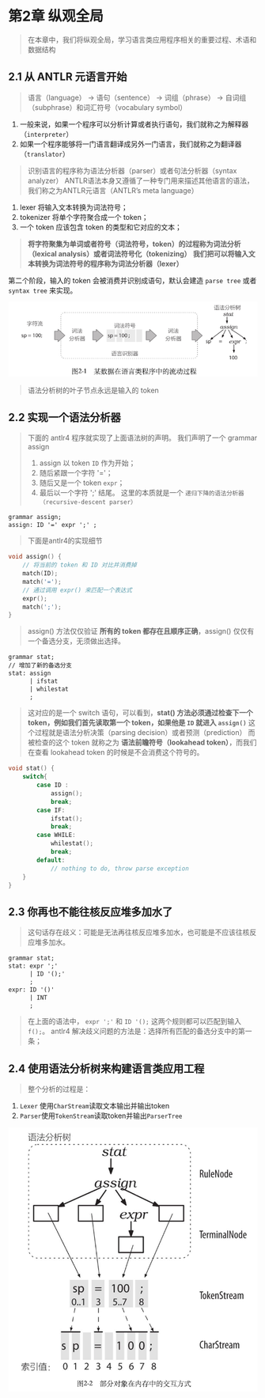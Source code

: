 # 第2章 纵观全局

>在本章中，我们将纵观全局，学习语言类应用程序相关的重要过程、术语和数据结构

## 2.1 从 ANTLR 元语言开始

> 语言（language） -> 语句（sentence） -> 词组（phrase） -> 自词组（subphrase）和词汇符号（vocabulary symbol） 

1. 一般来说，如果一个程序可以分析计算或者执行语句，我们就称之为解释器（`interpreter`）
2. 如果一个程序能够将一门语言翻译成另外一门语言，我们就称之为翻译器（`translator`）

> 识别语言的程序称为语法分析器（parser）或者句法分析器（syntax analyzer）
> ANTLR语法本身又遵循了一种专门用来描述其他语言的语法，我们称之为ANTLR元语言（ANTLR’s meta language）

1. lexer 将输入文本转换为词法符号；
2. tokenizer 将单个字符聚合成一个 token；
3. 一个 token 应该包含 token 的类型和它对应的文本；

> **将字符聚集为单词或者符号（词法符号，token）的过程称为词法分析（lexical analysis）或者词法符号化（tokenizing）**
> **我们把可以将输入文本转换为词法符号的程序称为词法分析器（lexer）**

第二个阶段，输入的 token 会被消费并识别成语句，默认会建造 `parse tree` 或者 `syntax tree` 来实现。

![parse的过程](../resources/parse的过程.png)

> 语法分析树的叶子节点永远是输入的 token

## 2.2 实现一个语法分析器

> 下面的 antlr4 程序就实现了上面语法树的声明。
> 我们声明了一个 grammar assign
> 1. assign 以 token `ID` 作为开始；
> 2. 随后紧跟一个字符 '='；
> 3. 随后又是一个 token `expr`；
> 4. 最后以一个字符 ';' 结尾。
> 这里的本质就是一个 `递归下降的语法分析器（recursive-descent parser）`

```antlrv4
grammar assign;
assign: ID '=' expr ';' ;
```
>下面是antlr4的实现细节

```cpp
void assign() {
    // 将当前的 token 和 ID 对比并消费掉
    match(ID);
    match('=');
    // 通过调用 expr() 来匹配一个表达式
    expr();
    match(';');
}
```

>assign() 方法仅仅验证 **所有的 token 都存在且顺序正确**，assign() 仅仅有一个备选分支，无须做出选择。

```antlrv4
grammar stat;
// 增加了新的备选分支
stat: assign
      | ifstat
      | whilestat
      ;
```

> 这对应的是一个 switch 语句，可以看到，**stat() 方法必须通过检查下一个 token，例如我们首先读取第一个 token，如果他是 `ID` 就进入 `assign()`**
> 这个过程就是语法分析决策（parsing decision）或者预测（prediction）
> 而被检查的这个 token 就称之为 **语法前瞻符号（lookahead token）**，而我们在查看 lookahead token 的时候是不会消费这个符号的。

```c
void stat() {
	switch{
		case ID : 
			assign();
			break;
		case IF:
			ifstat();
			break;
		case WHILE:
			whilestat();
			break;
		default:
			// nothing to do, throw parse exception
	}
}
```

## 2.3 你再也不能往核反应堆多加水了

> 这句话存在歧义：可能是无法再往核反应堆多加水，也可能是不应该往核反应堆多加水。

```antlrv4
grammar stat;
stat: expr ';'
      | ID '();'
      ;
expr: ID '()'
      | INT
      ;
``` 

> 在上面的语法中， `expr ';'` 和 `ID '();` 这两个规则都可以匹配到输入 `f();`。
> antlr4 解决歧义问题的方法是：选择所有匹配的备选分支中的第一条；

## 2.4 使用语法分析树来构建语言类应用工程

> 整个分析的过程是：
1. `Lexer` 使用`CharStream`读取文本输出并输出token
2. `Parser`使用`TokenStream`读取token并输出`ParserTree`

![部分对象在内存中的交互方式](../resources/部分对象在内存中的交互方式.png)



























